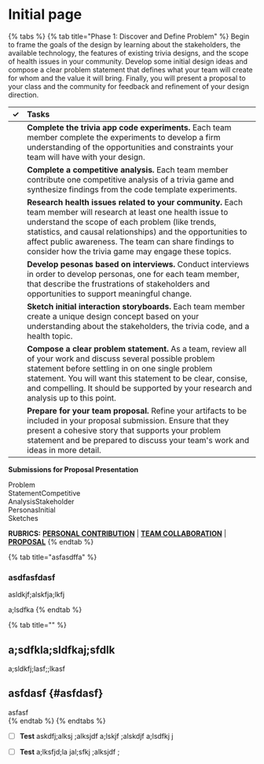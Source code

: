 # Initial page

{% tabs %}
{% tab title="Phase 1: Discover and Define Problem" %}
Begin to frame the goals of the design by learning about the stakeholders, the available technology, the features of existing trivia designs, and the scope of health issues in your community. Develop some initial design ideas and compose a clear problem statement that defines what your team will create for whom and the value it will bring. Finally, you will present a proposal to your class and the community for feedback and refinement of your design direction.

| ✓ | Tasks |
| :---: | :--- |
|  | **Complete the trivia app code experiments.** Each team member complete the experiments to develop a firm understanding of the opportunities and constraints your team will have with your design. |
|  | **Complete a competitive analysis.**  Each team member contribute one competitive analysis of a trivia game and synthesize findings from the code template experiments. |
|  | **Research health issues related to your community.** Each team member will research at least one health issue to understand the scope of each problem \(like trends, statistics, and causal relationships\) and the opportunities to affect public awareness. The team can share findings to consider how the trivia game may engage these topics. |
|  | **Develop pesonas based on interviews.** Conduct interviews in order to develop personas, one for each team member, that describe the frustrations of stakeholders and opportunities to support meaningful change. |
|  | **Sketch initial interaction storyboards.** Each team member create a unique design concept based on your understanding about the stakeholders, the trivia code, and a health topic. |
|  | **Compose a clear problem statement.** As a team, review all of your work and discuss several possible problem statement before settling in on one single problem statement. You will want this statement to be clear, consise, and compelling. It should be supported by your research and analysis up to this point. |
|  | **Prepare for your team proposal.** Refine your artifacts to be included in your proposal submission. Ensure that they present a cohesive story that supports your problem statement and be prepared to discuss your team's work and ideas in more detail. |

**Submissions for Proposal Presentation**

Problem  
StatementCompetitive  
AnalysisStakeholder  
PersonasInitial  
Sketches

**RUBRICS:** [**PERSONAL CONTRIBUTION**](https://github.com/idewcomputing/fall2018/tree/6f498d0f3999b5340bcbf1d1c83212228dda59d2/rubrics/personal-contribution.md) \| [**TEAM COLLABORATION**](https://github.com/idewcomputing/fall2018/tree/6f498d0f3999b5340bcbf1d1c83212228dda59d2/rubrics/team-collaboration.md) \| [**PROPOSAL**](https://github.com/idewcomputing/fall2018/tree/6f498d0f3999b5340bcbf1d1c83212228dda59d2/rubrics/1-team-proposal.md)
{% endtab %}

{% tab title="asfasdffa" %}
### asdfasfdasf

asldkjf;alskfja;lkfj

a;lsdfka
{% endtab %}

{% tab title="" %}
## a;sdfkla;sldfkaj;sfdlk

a;sldkfj;lasf;;lkasf

## asfdasf {#asfdasf}

asfasf  
{% endtab %}
{% endtabs %}

* [ ] **Test** askdfj;alksj ;alksjdf a;lskjf ;alskdjf a;lsdfkj j
* [ ] **Test** a;lksfjd;la jal;sfkj ;alksjdf ;

